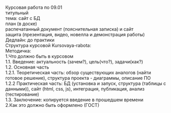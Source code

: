Курсовая работа по 09.01<br>
титульный<br>
тема: сайт с БД<br>
план (в доске)<br>
распечатанный документ (пояснительная записка) и сайт<br>
защита  (презентация, видео, новелла и демонстрация работы)<br>
Дедлайн: до практики<br>
Структура курсовой Kursovaya-rabota:<br>
Методичка:<br>
1.Что должно быть в курсовом<br>
1.1. Введение: актуальность (зачем?), цель(что?), задачи(как?) <br>
1.2. Основная часть<br>
1.2.1. Теоретическая часть: обзор существующих аналогов (найти готовое решение), структура проекта - диаграммы,  описание ПО<br>
1.2.2 Практическая часть: БД (установка и запуск, структура (таблицы с данными)), сайт (html, css, js), интеграция, публикация, анализ (тестирование) <br>
1.3. Заключение: копируется введение в прошедшем времени<br>
2.Как это должно быть оформлено (ГОСТ)<br>
